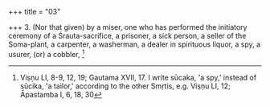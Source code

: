 +++
title = "03"

+++
3. (Nor that given) by a miser, one who has performed the initiatory ceremony of a Śrauta-sacrifice, a prisoner, a sick person, a seller of the Soma-plant, a carpenter, a washerman, a dealer in spirituous liquor, a spy, a usurer, (or) a cobbler, [^2] 


[^2]:  Viṣṇu LI, 8-9, 12, 19; Gautama XVII, 17. I write sūcaka, 'a spy,' instead of sūcika, 'a tailor,' according to the other Smṛtis, e.g. Viṣṇu LI, 12; Āpastamba I, 6, 18, 30
